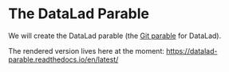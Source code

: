 # The DataLad Parable

We will create the DataLad parable (the [Git parable](http://tom.preston-werner.com/2009/05/19/the-git-parable.html) for DataLad).

The rendered version lives here at the moment: https://datalad-parable.readthedocs.io/en/latest/
